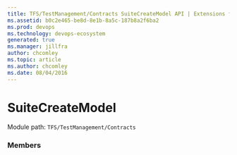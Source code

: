 ```yaml
---
title: TFS/TestManagement/Contracts SuiteCreateModel API | Extensions for Azure DevOps Services
ms.assetid: b0c2e465-be8d-8e1b-8a5c-187b8a2f6ba2
ms.prod: devops
ms.technology: devops-ecosystem
generated: true
ms.manager: jillfra
author: chcomley
ms.topic: article
ms.author: chcomley
ms.date: 08/04/2016
---
```


# SuiteCreateModel

Module path: `TFS/TestManagement/Contracts`


### Members

